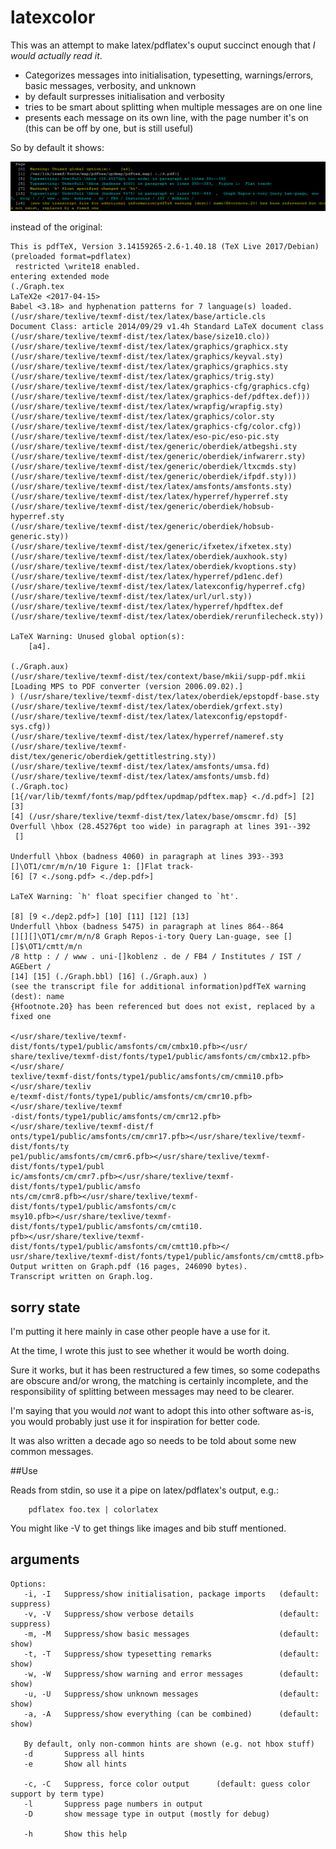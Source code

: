 # latexcolor

This was an attempt to make latex/pdflatex's ouput succinct enough that _I would actually read it_.

- Categorizes messages into initialisation, typesetting, warnings/errors, basic messages, verbosity, and unknown
- by default surpresses initialisation and verbosity 
- tries to be smart about splitting when multiple messages are on one line
- presents each message on its own line, with the page number it's on  (this can be off by one, but is still useful)


So by default it shows:

![simpler output](/screenshots/simpler.png?raw=true)

instead of the original:

```
This is pdfTeX, Version 3.14159265-2.6-1.40.18 (TeX Live 2017/Debian) (preloaded format=pdflatex)
 restricted \write18 enabled.
entering extended mode
(./Graph.tex
LaTeX2e <2017-04-15>
Babel <3.18> and hyphenation patterns for 7 language(s) loaded.
(/usr/share/texlive/texmf-dist/tex/latex/base/article.cls
Document Class: article 2014/09/29 v1.4h Standard LaTeX document class
(/usr/share/texlive/texmf-dist/tex/latex/base/size10.clo))
(/usr/share/texlive/texmf-dist/tex/latex/graphics/graphicx.sty
(/usr/share/texlive/texmf-dist/tex/latex/graphics/keyval.sty)
(/usr/share/texlive/texmf-dist/tex/latex/graphics/graphics.sty
(/usr/share/texlive/texmf-dist/tex/latex/graphics/trig.sty)
(/usr/share/texlive/texmf-dist/tex/latex/graphics-cfg/graphics.cfg)
(/usr/share/texlive/texmf-dist/tex/latex/graphics-def/pdftex.def)))
(/usr/share/texlive/texmf-dist/tex/latex/wrapfig/wrapfig.sty)
(/usr/share/texlive/texmf-dist/tex/latex/graphics/color.sty
(/usr/share/texlive/texmf-dist/tex/latex/graphics-cfg/color.cfg))
(/usr/share/texlive/texmf-dist/tex/latex/eso-pic/eso-pic.sty
(/usr/share/texlive/texmf-dist/tex/generic/oberdiek/atbegshi.sty
(/usr/share/texlive/texmf-dist/tex/generic/oberdiek/infwarerr.sty)
(/usr/share/texlive/texmf-dist/tex/generic/oberdiek/ltxcmds.sty)
(/usr/share/texlive/texmf-dist/tex/generic/oberdiek/ifpdf.sty)))
(/usr/share/texlive/texmf-dist/tex/latex/amsfonts/amsfonts.sty)
(/usr/share/texlive/texmf-dist/tex/latex/hyperref/hyperref.sty
(/usr/share/texlive/texmf-dist/tex/generic/oberdiek/hobsub-hyperref.sty
(/usr/share/texlive/texmf-dist/tex/generic/oberdiek/hobsub-generic.sty))
(/usr/share/texlive/texmf-dist/tex/generic/ifxetex/ifxetex.sty)
(/usr/share/texlive/texmf-dist/tex/latex/oberdiek/auxhook.sty)
(/usr/share/texlive/texmf-dist/tex/latex/oberdiek/kvoptions.sty)
(/usr/share/texlive/texmf-dist/tex/latex/hyperref/pd1enc.def)
(/usr/share/texlive/texmf-dist/tex/latex/latexconfig/hyperref.cfg)
(/usr/share/texlive/texmf-dist/tex/latex/url/url.sty))
(/usr/share/texlive/texmf-dist/tex/latex/hyperref/hpdftex.def
(/usr/share/texlive/texmf-dist/tex/latex/oberdiek/rerunfilecheck.sty))

LaTeX Warning: Unused global option(s):
    [a4].

(./Graph.aux)
(/usr/share/texlive/texmf-dist/tex/context/base/mkii/supp-pdf.mkii
[Loading MPS to PDF converter (version 2006.09.02).]
) (/usr/share/texlive/texmf-dist/tex/latex/oberdiek/epstopdf-base.sty
(/usr/share/texlive/texmf-dist/tex/latex/oberdiek/grfext.sty)
(/usr/share/texlive/texmf-dist/tex/latex/latexconfig/epstopdf-sys.cfg))
(/usr/share/texlive/texmf-dist/tex/latex/hyperref/nameref.sty
(/usr/share/texlive/texmf-dist/tex/generic/oberdiek/gettitlestring.sty))
(/usr/share/texlive/texmf-dist/tex/latex/amsfonts/umsa.fd)
(/usr/share/texlive/texmf-dist/tex/latex/amsfonts/umsb.fd) (./Graph.toc)
[1{/var/lib/texmf/fonts/map/pdftex/updmap/pdftex.map} <./d.pdf>] [2] [3]
[4] (/usr/share/texlive/texmf-dist/tex/latex/base/omscmr.fd) [5]
Overfull \hbox (28.45276pt too wide) in paragraph at lines 391--392
 []

Underfull \hbox (badness 4060) in paragraph at lines 393--393
[]\OT1/cmr/m/n/10 Figure 1: []Flat track-
[6] [7 <./song.pdf> <./dep.pdf>]

LaTeX Warning: `h' float specifier changed to `ht'.

[8] [9 <./dep2.pdf>] [10] [11] [12] [13]
Underfull \hbox (badness 5475) in paragraph at lines 864--864
[][][]\OT1/cmr/m/n/8 Graph Repos-i-tory Query Lan-guage, see [][]$\OT1/cmtt/m/n
/8 http : / / www . uni-[]koblenz . de / FB4 / Institutes / IST / AGEbert /
[14] [15] (./Graph.bbl) [16] (./Graph.aux) )
(see the transcript file for additional information)pdfTeX warning (dest): name
{Hfootnote.20} has been referenced but does not exist, replaced by a fixed one

</usr/share/texlive/texmf-dist/fonts/type1/public/amsfonts/cm/cmbx10.pfb></usr/
share/texlive/texmf-dist/fonts/type1/public/amsfonts/cm/cmbx12.pfb></usr/share/
texlive/texmf-dist/fonts/type1/public/amsfonts/cm/cmmi10.pfb></usr/share/texliv
e/texmf-dist/fonts/type1/public/amsfonts/cm/cmr10.pfb></usr/share/texlive/texmf
-dist/fonts/type1/public/amsfonts/cm/cmr12.pfb></usr/share/texlive/texmf-dist/f
onts/type1/public/amsfonts/cm/cmr17.pfb></usr/share/texlive/texmf-dist/fonts/ty
pe1/public/amsfonts/cm/cmr6.pfb></usr/share/texlive/texmf-dist/fonts/type1/publ
ic/amsfonts/cm/cmr7.pfb></usr/share/texlive/texmf-dist/fonts/type1/public/amsfo
nts/cm/cmr8.pfb></usr/share/texlive/texmf-dist/fonts/type1/public/amsfonts/cm/c
msy10.pfb></usr/share/texlive/texmf-dist/fonts/type1/public/amsfonts/cm/cmti10.
pfb></usr/share/texlive/texmf-dist/fonts/type1/public/amsfonts/cm/cmtt10.pfb></
usr/share/texlive/texmf-dist/fonts/type1/public/amsfonts/cm/cmtt8.pfb>
Output written on Graph.pdf (16 pages, 246090 bytes).
Transcript written on Graph.log.

```


## sorry state

I'm putting it here mainly in case other people have a use for it.

At the time, I wrote this just to see whether it would be worth doing. 

Sure it works, but it has been restructured a few times, so some codepaths are obscure and/or wrong, the matching is certainly incomplete, and the responsibility of splitting between messages may need to be clearer.

I'm saying that you would _not_ want to adopt this into other software as-is, you would probably just use it for inspiration for better code.

It was also written a decade ago so needs to be told about some new common messages.


##Use

Reads from stdin, so use it a pipe on latex/pdflatex's output, e.g.:
```
    pdflatex foo.tex | colorlatex
```

You might like -V to get things like images and bib stuff mentioned.


## arguments

```
Options:
   -i, -I   Suppress/show initialisation, package imports   (default: suppress)
   -v, -V   Suppress/show verbose details                   (default: suppress)
   -m, -M   Suppress/show basic messages                    (default: show)
   -t, -T   Suppress/show typesetting remarks               (default: show)
   -w, -W   Suppress/show warning and error messages        (default: show)
   -u, -U   Suppress/show unknown messages                  (default: show)
   -a, -A   Suppress/show everything (can be combined)      (default: show)

   By default, only non-common hints are shown (e.g. not hbox stuff)
   -d       Suppress all hints
   -e       Show all hints

   -c, -C   Suppress, force color output      (default: guess color support by term type)
   -l       Suppress page numbers in output
   -D       show message type in output (mostly for debug)

   -h       Show this help
```
